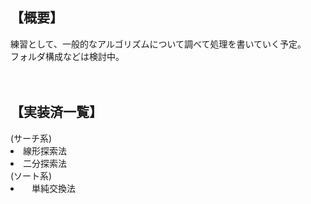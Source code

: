 <h2>【概要】</h2>
練習として、一般的なアルゴリズムについて調べて処理を書いていく予定。</br>
フォルダ構成などは検討中。
</br>
</br>
</br>

<h2>【実装済一覧】</h2>
<h３>(サーチ系)</h３>
<ui>
<li>線形探索法</li>
<li>二分探索法</li>
</ui>
<ui>
<h３>(ソート系)</h３>
<li>　単純交換法</li>
</ui>
